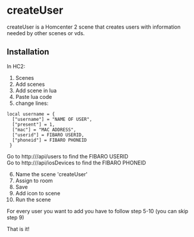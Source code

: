 # createUser

createUser is a Homcenter 2 scene that creates users with information needed by other scenes or vds.

## Installation
In HC2:
1. Scenes
2. Add scenes
3. Add scene in lua
4. Paste lua code
5. change lines:
```
local username = {
  ["username"] = "NAME OF USER",
  ["present"] = 1,
  ["mac"] = "MAC ADDRESS",
  ["userid"] = FIBARO USERID,
  ["phoneid"] = FIBARO PHONEID
 }
```
Go to http://<IP OF HC2>/api/users to find the FIBARO USERID\
Go to http://<IP OF HC2>/api/iosDevices to find the FIBARO PHONEID

6. Name the scene 'createUser'
7. Assign to room
8. Save
9. Add icon to scene
10. Run the scene

For every user you want to add you have to follow step 5-10 (you can skip step 9)

That is it!

